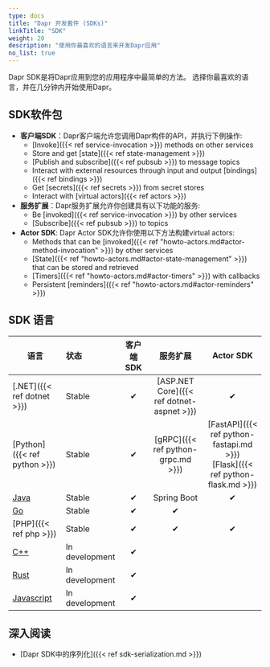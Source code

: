```yaml
---
type: docs
title: "Dapr 开发套件 (SDKs)"
linkTitle: "SDK"
weight: 20
description: "使用你最喜欢的语言来开发Dapr应用"
no_list: true
---
```


Dapr SDK是将Dapr应用到您的应用程序中最简单的方法。 选择你最喜欢的语言，并在几分钟内开始使用Dapr。

## SDK软件包

- **客户端SDK**：Dapr客户端允许您调用Dapr构件的API，并执行下例操作:
   - [Invoke]({{< ref service-invocation >}}) methods on other services
   - Store and get [state]({{< ref state-management >}})
   - [Publish and subscribe]({{< ref pubsub >}}) to message topics
   - Interact with external resources through input and output [bindings]({{< ref bindings >}})
   - Get [secrets]({{< ref secrets >}}) from secret stores
   - Interact with [virtual actors]({{< ref actors >}})
- **服务扩展**：Dapr服务扩展允许你创建具有以下功能的服务:
   - Be [invoked]({{< ref service-invocation >}}) by other services
   - [Subscribe]({{< ref pubsub >}}) to topics
- **Actor SDK**: Dapr Actor SDK允许你使用以下方法构建virtual actors:
   - Methods that can be [invoked]({{< ref "howto-actors.md#actor-method-invocation" >}}) by other services
   - [State]({{< ref "howto-actors.md#actor-state-management" >}}) that can be stored and retrieved
   - [Timers]({{< ref "howto-actors.md#actor-timers" >}}) with callbacks
   - Persistent [reminders]({{< ref "howto-actors.md#actor-reminders" >}})

## SDK 语言

| 语言                                       | 状态             | 客户端 SDK |                   服务扩展                    |                                        Actor SDK                                         |
| ---------------------------------------- |:-------------- |:-------:|:-----------------------------------------:|:----------------------------------------------------------------------------------------:|
| [.NET]({{< ref dotnet >}})               | Stable         |    ✔    | [ASP.NET Core]({{< ref dotnet-aspnet >}}) |                                            ✔                                             |
| [Python]({{< ref python >}})             | Stable         |    ✔    |    [gRPC]({{< ref python-grpc.md >}})     | [FastAPI]({{< ref python-fastapi.md >}})<br />[Flask]({{< ref python-flask.md >}}) |
| [Java](https://github.com/dapr/java-sdk) | Stable         |    ✔    |                Spring Boot                |                                            ✔                                             |
| [Go](https://github.com/dapr/go-sdk)     | Stable         |    ✔    |                     ✔                     |                                                                                          |
| [PHP]({{< ref php >}})                   | Stable         |    ✔    |                     ✔                     |                                            ✔                                             |
| [C++](https://github.com/dapr/cpp-sdk)   | In development |    ✔    |                                           |                                                                                          |
| [Rust]()                                 | In development |    ✔    |                                           |                                                                                          |
| [Javascript]()                           | In development |    ✔    |                                           |                                                                                          |

## 深入阅读

- [Dapr SDK中的序列化]({{< ref sdk-serialization.md >}})
